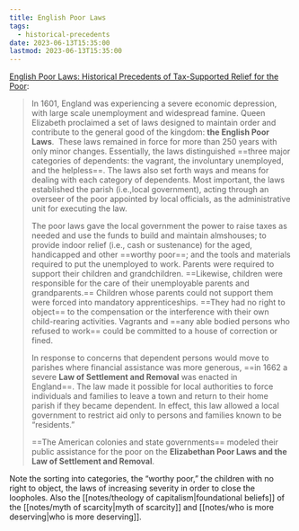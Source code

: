 ```yaml
---
title: English Poor Laws
tags:
  - historical-precedents
date: 2023-06-13T15:35:00
lastmod: 2023-06-13T15:35:00
---
```

[English Poor Laws: Historical Precedents of Tax-Supported Relief for the Poor](https://socialwelfare.library.vcu.edu/programs/poor-laws/):

> In 1601, England was experiencing a severe economic depression, with large scale unemployment and widespread famine. Queen Elizabeth proclaimed a set of laws designed to maintain order and contribute to the general good of the kingdom: **the English Poor Laws**.  These laws remained in force for more than 250 years with only minor changes. Essentially, the laws distinguished ==three major categories of dependents: the vagrant, the involuntary unemployed, and the helpless==. The laws also set forth ways and means for dealing with each category of dependents. Most important, the laws established the parish (i.e.,local government), acting through an overseer of the poor appointed by local officials, as the administrative unit for executing the law.
>
> The poor laws gave the local government the power to raise taxes as needed and use the funds to build and maintain almshouses; to provide indoor relief (i.e., cash or sustenance) for the aged, handicapped and other ==worthy poor==; and the tools and materials required to put the unemployed to work. Parents were required to support their children and grandchildren. ==Likewise, children were responsible for the care of their unemployable parents and grandparents.== Children whose parents could not support them were forced into mandatory apprenticeships. ==They had no right to object== to the compensation or the interference with their own child-rearing activities. Vagrants and ==any able bodied persons who refused to work== could be committed to a house of correction or fined.
>
> In response to concerns that dependent persons would move to parishes where financial assistance was more generous, ==in 1662 a severe **Law of Settlement and Removal** was enacted in England==. The law made it possible for local authorities to force individuals and families to leave a town and return to their home parish if they became dependent. In effect, this law allowed a local government to restrict aid only to persons and families known to be “residents.”
>
>==The American colonies and state governments== modeled their public assistance for the poor on the **Elizabethan Poor Laws and the Law of Settlement and Removal**.

Note the sorting into categories, the “worthy poor,” the children with no right to object, the laws of increasing severity in order to close the loopholes. Also the [[notes/theology of capitalism|foundational beliefs]] of the [[notes/myth of scarcity|myth of scarcity]] and [[notes/who is more deserving|who is more deserving]]. 
